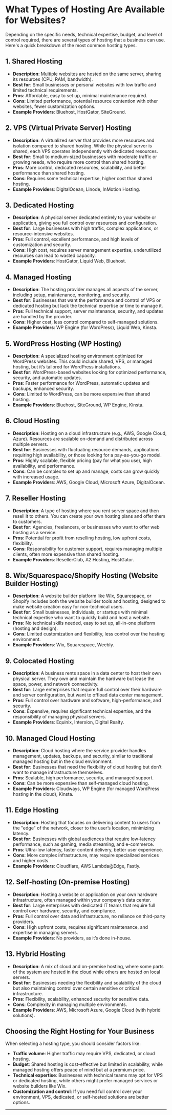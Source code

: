 # What Types of Hosting Are Available for Websites?

Depending on the specific needs, technical expertise, budget, and level of control required, there are several types of hosting that a business can use. Here's a quick breakdown of the most common hosting types.

## 1. Shared Hosting
   - **Description**: Multiple websites are hosted on the same server, sharing its resources (CPU, RAM, bandwidth).
   - **Best for**: Small businesses or personal websites with low traffic and limited technical requirements.
   - **Pros**: Affordable, easy to set up, minimal maintenance required.
   - **Cons**: Limited performance, potential resource contention with other websites, fewer customization options.
   - **Example Providers**: Bluehost, HostGator, SiteGround.

## 2. VPS (Virtual Private Server) Hosting
   - **Description**: A virtualized server that provides more resources and isolation compared to shared hosting. While the physical server is shared, each VPS operates independently with dedicated resources.
   - **Best for**: Small to medium-sized businesses with moderate traffic or growing needs, who require more control than shared hosting.
   - **Pros**: More control, dedicated resources, scalability, and better performance than shared hosting.
   - **Cons**: Requires some technical expertise, higher cost than shared hosting.
   - **Example Providers**: DigitalOcean, Linode, InMotion Hosting.

## 3. Dedicated Hosting
   - **Description**: A physical server dedicated entirely to your website or application, giving you full control over resources and configuration.
   - **Best for**: Large businesses with high traffic, complex applications, or resource-intensive websites.
   - **Pros**: Full control, excellent performance, and high levels of customization and security.
   - **Cons**: High cost, requires server management expertise, underutilized resources can lead to wasted capacity.
   - **Example Providers**: HostGator, Liquid Web, Bluehost.

## 4. Managed Hosting
   - **Description**: The hosting provider manages all aspects of the server, including setup, maintenance, monitoring, and security.
   - **Best for**: Businesses that want the performance and control of VPS or dedicated hosting but lack the technical expertise or time to manage it.
   - **Pros**: Full technical support, server maintenance, security, and updates are handled by the provider.
   - **Cons**: Higher cost, less control compared to self-managed solutions.
   - **Example Providers**: WP Engine (for WordPress), Liquid Web, Kinsta.

## 5. WordPress Hosting (WP Hosting)
   - **Description**: A specialized hosting environment optimized for WordPress websites. This could include shared, VPS, or managed hosting, but it’s tailored for WordPress installations.
   - **Best for**: WordPress-based websites looking for optimized performance, security, and automatic updates.
   - **Pros**: Faster performance for WordPress, automatic updates and backups, enhanced security.
   - **Cons**: Limited to WordPress, can be more expensive than shared hosting.
   - **Example Providers**: Bluehost, SiteGround, WP Engine, Kinsta.

## 6. Cloud Hosting
   - **Description**: Hosting on a cloud infrastructure (e.g., AWS, Google Cloud, Azure). Resources are scalable on-demand and distributed across multiple servers.
   - **Best for**: Businesses with fluctuating resource demands, applications requiring high availability, or those looking for a pay-as-you-go model.
   - **Pros**: Highly scalable, flexible pricing (pay for what you use), high availability, and performance.
   - **Cons**: Can be complex to set up and manage, costs can grow quickly with increased usage.
   - **Example Providers**: AWS, Google Cloud, Microsoft Azure, DigitalOcean.

## 7. Reseller Hosting
   - **Description**: A type of hosting where you rent server space and then resell it to others. You can create your own hosting plans and offer them to customers.
   - **Best for**: Agencies, freelancers, or businesses who want to offer web hosting as a service.
   - **Pros**: Potential for profit from reselling hosting, low upfront costs, flexibility.
   - **Cons**: Responsibility for customer support, requires managing multiple clients, often more expensive than shared hosting.
   - **Example Providers**: ResellerClub, A2 Hosting, HostGator.

## 8. Wix/Squarespace/Shopify Hosting (Website Builder Hosting)
   - **Description**: A website builder platform like Wix, Squarespace, or Shopify includes both the website builder tools and hosting, designed to make website creation easy for non-technical users.
   - **Best for**: Small businesses, individuals, or startups with minimal technical expertise who want to quickly build and host a website.
   - **Pros**: No technical skills needed, easy to set up, all-in-one platform (hosting and design).
   - **Cons**: Limited customization and flexibility, less control over the hosting environment.
   - **Example Providers**: Wix, Squarespace, Weebly.

## 9. Colocated Hosting
   - **Description**: A business rents space in a data center to host their own physical server. They own and maintain the hardware but lease the space, power, and network connectivity.
   - **Best for**: Large enterprises that require full control over their hardware and server configuration, but want to offload data center management.
   - **Pros**: Full control over hardware and software, high-performance, and security.
   - **Cons**: Expensive, requires significant technical expertise, and the responsibility of managing physical servers.
   - **Example Providers**: Equinix, Interxion, Digital Realty.

## 10. Managed Cloud Hosting
   - **Description**: Cloud hosting where the service provider handles management, updates, backups, and security, similar to traditional managed hosting but in the cloud environment.
   - **Best for**: Businesses that need the flexibility of cloud hosting but don’t want to manage infrastructure themselves.
   - **Pros**: Scalable, high performance, security, and managed support.
   - **Cons**: Can be more expensive than self-managed cloud hosting.
   - **Example Providers**: Cloudways, WP Engine (for managed WordPress hosting in the cloud), Kinsta.

## 11. Edge Hosting
   - **Description**: Hosting that focuses on delivering content to users from the "edge" of the network, closer to the user’s location, minimizing latency.
   - **Best for**: Businesses with global audiences that require low-latency performance, such as gaming, media streaming, and e-commerce.
   - **Pros**: Ultra-low latency, faster content delivery, better user experience.
   - **Cons**: More complex infrastructure, may require specialized services and higher costs.
   - **Example Providers**: Cloudflare, AWS Lambda@Edge, Fastly.

## 12. Self-hosting (On-premise Hosting)
   - **Description**: Hosting a website or application on your own hardware infrastructure, often managed within your company’s data center.
   - **Best for**: Large enterprises with dedicated IT teams that require full control over hardware, security, and compliance.
   - **Pros**: Full control over data and infrastructure, no reliance on third-party providers.
   - **Cons**: High upfront costs, requires significant maintenance, and expertise in managing servers.
   - **Example Providers**: No providers, as it’s done in-house.

## 13. Hybrid Hosting
   - **Description**: A mix of cloud and on-premise hosting, where some parts of the system are hosted in the cloud while others are hosted on local servers.
   - **Best for**: Businesses needing the flexibility and scalability of the cloud but also maintaining control over certain sensitive or critical infrastructure.
   - **Pros**: Flexibility, scalability, enhanced security for sensitive data.
   - **Cons**: Complexity in managing multiple environments.
   - **Example Providers**: AWS, Microsoft Azure, Google Cloud (with hybrid solutions).

## Choosing the Right Hosting for Your Business

When selecting a hosting type, you should consider factors like:
- **Traffic volume**: Higher traffic may require VPS, dedicated, or cloud hosting.
- **Budget**: Shared hosting is cost-effective but limited in scalability, while managed hosting offers peace of mind but at a premium price.
- **Technical expertise**: Businesses with technical teams may opt for VPS or dedicated hosting, while others might prefer managed services or website builders like Wix.
- **Customization and control**: If you need full control over your environment, VPS, dedicated, or self-hosted solutions are better options.

___